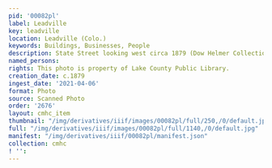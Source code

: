 ```yaml
---
pid: '00082pl'
label: Leadville
key: leadville
location: Leadville (Colo.)
keywords: Buildings, Businesses, People
description: State Street looking west circa 1879 (Dow Helmer Collection)
named_persons: 
rights: This photo is property of Lake County Public Library.
creation_date: c.1879
ingest_date: '2021-04-06'
format: Photo
source: Scanned Photo
order: '2676'
layout: cmhc_item
thumbnail: "/img/derivatives/iiif/images/00082pl/full/250,/0/default.jpg"
full: "/img/derivatives/iiif/images/00082pl/full/1140,/0/default.jpg"
manifest: "/img/derivatives/iiif/00082pl/manifest.json"
collection: cmhc
! '': 
---
```

